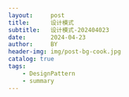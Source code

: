 ```yaml
---
layout:     post
title:      设计模式
subtitle:   设计模式-202404023
date:       2024-04-23
author:     BY
header-img: img/post-bg-cook.jpg
catalog: true
tags:
    - DesignPattern
    - summary
---
```


